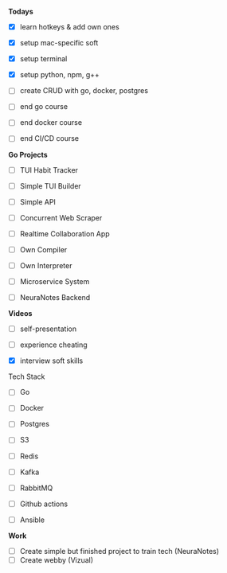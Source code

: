 
**Todays**
- [x] learn hotkeys & add own ones
- [x] setup mac-specific soft
- [x] setup terminal
- [x] setup python, npm, g++
- [ ] create CRUD with go, docker, postgres
- [ ] end go course
- [ ] end docker course
- [ ] end CI/CD course


**Go Projects**
- [ ] TUI Habit Tracker
- [ ] Simple TUI Builder
- [ ] Simple API
- [ ] Concurrent Web Scraper
- [ ] Realtime Collaboration App
- [ ] Own Compiler
- [ ] Own Interpreter
- [ ] Microservice System
- [ ] NeuraNotes Backend


**Videos**
- [ ] self-presentation
- [ ] experience cheating
- [x] interview soft skills


Tech Stack
- [ ] Go
- [ ] Docker
- [ ] Postgres
- [ ] S3
- [ ] Redis
- [ ] Kafka
- [ ] RabbitMQ
- [ ] Github actions
- [ ] Ansible


**Work**
- [ ] Create simple but finished project to train tech (NeuraNotes)
- [ ] Create webby (Vizual)